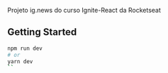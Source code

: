 Projeto ig.news do curso Ignite-React da Rocketseat

## Getting Started

```bash
npm run dev
# or
yarn dev
``
